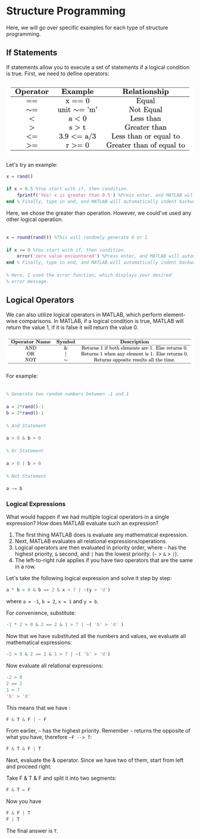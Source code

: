 # Structure Programming

Here, we will go over specific examples for each type of structure programming. 

## If Statements

If statements allow you to execute a set of statements if a logical condition is true. First, we need to define operators:

<p align="center">
  <img src="operators.png" alt="If Statement Example" width="500"/>
</p>

Let's try an example:

```matlab
x = rand()

if x > 0.5 %You start with if, then condition.
    fprintf('Yes! x is greater than 0.5') %Press enter, and MATLAB will automatically indent, if not press tab.
end % Finally, type in end, and MATLAB will automatically indent backward.
```
Here, we chose the greater than operation. However, we could've used any other logical operation.

```matlab

x = round(rand()) %This will randomly generate 0 or 1

if x >= 0 %You start with if, then condition.
    error('zero value encountered') %Press enter, and MATLAB will automatically indent, if not press tab.
end % Finally, type in end, and MATLAB will automatically indent backward.

% Here, I used the error function, which displays your desired
% error message.
```

## Logical Operators

We can also utilize logical operators in MATLAB, which perform element-wise comparisons. In MATLAB, if a logical condition is true, MATLAB will return the value 1, if it is false it will return the value 0.

<p align="center">
  <img src="logical_operators.png" alt="If Statement Example" width="800"/>
</p>

For example:

```matlab

% Generate two random numbers between -1 and 1

a = 2*rand()-1
b = 2*rand()-1

% And Statement

a > 0 & b > 0

% Or Statement

a > 0 | b > 0

% Not Statement 

a ~= b
```

### Logical Expressions

What would happen if we had multiple logical operators in a single expression? How does MATLAB evaluate such an expression?

1. The first thing MATLAB does is evaluate any mathematical expression.
2. Next, MATLAB evaluates all relational expressions/operations.
3. Logical operators are then evaluated in priority order, where `~` has the highest priority, `&` second, and `|` has the lowest priority. (`~` > `&` > `|`).
4. The left-to-right rule applies if you have two operators that are the same in a row.

Let's take the following logical expression and solve it step by step:

```matlab
a * b > 0 & b == 2 & x > 7 | ~(y > 'd')
```
where `a = -1`, `b = 2`, `x = 1` and `y = b`.

For convenience, substitute:

```matlab
-1 * 2 > 0 & 2 == 2 & 1 > 7 | ~( 'b' > 'd' )
```

Now that we have substituted all the numbers and values, we evaluate all mathematical expressions:

```matlab
-2 > 0 & 2 == 2 & 1 > 7 | ~( 'b' > 'd')
```

Now evaluate all relational expressions:

```matlab
-2 > 0
2 == 2
1 > 7
'b' > 'd'
```
This means that we have :

```matlab
F & T & F | ~ F
```

From earlier, `~` has the highest priority. Remember `~` returns the opposite of what you have, therefore `~F --> T`:

```matlab
F & T & F | T
```

Next, evaluate the & operator. Since we have two of them, start from left and proceed right:

Take F & T & F and split it into two segments: 

```matlab
F & T = F
```

Now you have

```matlab
F & F | T
F | T
```

The final answer is `T`. 
